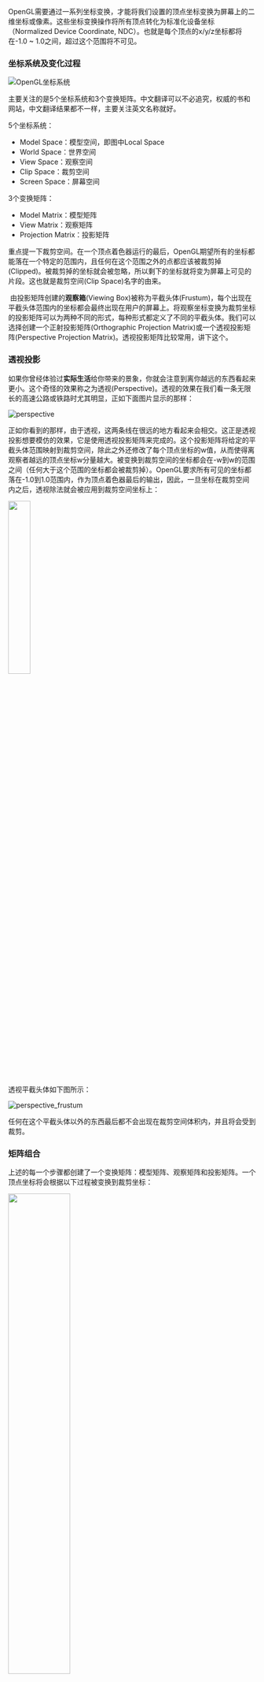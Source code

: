 OpenGL需要通过一系列坐标变换，才能将我们设置的顶点坐标变换为屏幕上的二维坐标或像素。这些坐标变换操作将所有顶点转化为标准化设备坐标（Normalized Device Coordinate, NDC）。也就是每个顶点的x/y/z坐标都将在-1.0 ~ 1.0之间，超过这个范围将不可见。



### 坐标系统及变化过程

![OpenGL坐标系统](https://learnopengl-cn.github.io/img/01/08/coordinate_systems.png)

主要关注的是5个坐标系统和3个变换矩阵。中文翻译可以不必追究，权威的书和网站，中文翻译结果都不一样，主要关注英文名称就好。

5个坐标系统：

* Model Space：模型空间，即图中Local Space
* World Space：世界空间
* View Space：观察空间
* Clip Space：裁剪空间
* Screen Space：屏幕空间

3个变换矩阵：

* Model Matrix：模型矩阵
* View Matrix：观察矩阵
* Projection Matrix：投影矩阵



​	重点提一下裁剪空间。在一个顶点着色器运行的最后，OpenGL期望所有的坐标都能落在一个特定的范围内，且任何在这个范围之外的点都应该被裁剪掉(Clipped)。被裁剪掉的坐标就会被忽略，所以剩下的坐标就将变为屏幕上可见的片段。这也就是裁剪空间(Clip Space)名字的由来。

​	由投影矩阵创建的**观察箱**(Viewing Box)被称为平截头体(Frustum)，每个出现在平截头体范围内的坐标都会最终出现在用户的屏幕上。将观察坐标变换为裁剪坐标的投影矩阵可以为两种不同的形式，每种形式都定义了不同的平截头体。我们可以选择创建一个正射投影矩阵(Orthographic Projection Matrix)或一个透视投影矩阵(Perspective Projection Matrix)。透视投影矩阵比较常用，讲下这个。

### 透视投影

如果你曾经体验过**实际生活**给你带来的景象，你就会注意到离你越远的东西看起来更小。这个奇怪的效果称之为透视(Perspective)。透视的效果在我们看一条无限长的高速公路或铁路时尤其明显，正如下面图片显示的那样：

![perspective](https://learnopengl-cn.github.io/img/01/08/perspective.png)

正如你看到的那样，由于透视，这两条线在很远的地方看起来会相交。这正是透视投影想要模仿的效果，它是使用透视投影矩阵来完成的。这个投影矩阵将给定的平截头体范围映射到裁剪空间，除此之外还修改了每个顶点坐标的w值，从而使得离观察者越远的顶点坐标w分量越大。被变换到裁剪空间的坐标都会在-w到w的范围之间（任何大于这个范围的坐标都会被裁剪掉）。OpenGL要求所有可见的坐标都落在-1.0到1.0范围内，作为顶点着色器最后的输出，因此，一旦坐标在裁剪空间内之后，透视除法就会被应用到裁剪空间坐标上：

<img src="https://raw.githubusercontent.com/hningoba/KnowledgeSummary/master/Android/OpenGL/image/opengl_perspective-formula.png" width="30%"/>



透视平截头体如下图所示：

![ perspective_frustum](https://learnopengl-cn.github.io/img/01/08/perspective_frustum.png)

任何在这个平截头体以外的东西最后都不会出现在裁剪空间体积内，并且将会受到裁剪。

### 矩阵组合

上述的每一个步骤都创建了一个变换矩阵：模型矩阵、观察矩阵和投影矩阵。一个顶点坐标将会根据以下过程被变换到裁剪坐标：

<img src="https://raw.githubusercontent.com/hningoba/KnowledgeSummary/master/Android/OpenGL/image/opengl_coordinate_matrix_transform.png" width="50%"/>

注意矩阵运算的顺序是相反的（记住我们需要从右往左阅读矩阵的乘法）。最后的顶点应该被赋值到顶点着色器中的gl_Position，OpenGL将会自动进行透视除法和裁剪。

### 右手坐标系

按照惯例，OpenGL是一个右手坐标系。简单来说，就是正x轴在你的右手边，正y轴朝上，而正z轴是朝向后方的。想象你的屏幕处于三个轴的中心，则正z轴穿过你的屏幕朝向你。坐标系画起来如下：

![coordinate_systems_right_handed](https://learnopengl-cn.github.io/img/01/08/coordinate_systems_right_handed.png)

为了理解为什么被称为右手坐标系，按如下的步骤做：

- 沿着正y轴方向伸出你的右臂，手指着上方。
- 大拇指指向右方。
- 食指指向上方。
- 中指向下弯曲90度。

如果你的动作正确，那么你的大拇指指向正x轴方向，食指指向正y轴方向，中指指向正z轴方向。如果你用左臂来做这些动作，你会发现z轴的方向是相反的。这个叫做左手坐标系，它被DirectX广泛地使用。注意在标准化设备坐标系中OpenGL实际上使用的是左手坐标系（投影矩阵交换了左右手）。



### 屏幕尺寸适配

比如画个三角形，我们可以设置三角形三个顶点分别为：

```
static float triangleCoords[] = {
            0.5f,  0.5f, 0.0f, // top
            -0.5f, -0.5f, 0.0f, // bottom left
            0.5f, -0.5f, 0.0f  // bottom right
    };
```

其实根据三个顶点坐标我们可以看的出来，这应该是个等腰直角三角形。如果没有经过特殊处理（坐标系变换），直接在GLSurfaceView上画出来效果可能是下面这样：

<img src="https://raw.githubusercontent.com/hningoba/KnowledgeSummary/master/Android/OpenGL/image/opengl_triangle_origin.png" width="50%" height="50%"/>

会发现三角形两个腰并不相等。原因是GLSurfaceView的宽高并不相等，OpenGL坐标系向Android屏幕坐标系映射时宽高是分别映射的，屏幕(GLSurfaceView)宽高不同就导致了映射比例不一致的问题。

要解决这个问题就可以用开头提到的坐标系变换进行校正，这样，我们的图形对象在任何屏幕上都具有正确的比例。

一般使用下面代码解决屏幕宽高不一致导致映射后图形对象比例异常问题：

```
 @Override
    public void onSurfaceChanged(GL10 gl, int width, int height) {
        //计算屏幕(GLSurfaceView)宽高比
        float ratio=(float)width/height;

				//填充投影矩阵，将屏幕宽高比例作为平截头体的left和right，就可以校正屏幕宽高不一致问题
        Matrix.frustumM(mProjectMatrix, 0, -ratio, ratio, -1, 1, 3, 7);
        
        //创建观察矩阵
        val eye = floatArrayOf(0f, 0f, 3f)
        val center = floatArrayOf(0f, 0f, 0f)
        val up = floatArrayOf(0f, 1f, 0f)
        Matrix.setLookAtM(mViewMatrix, 0, eye[0], eye[1], eye[2],
                center[0], center[1], center[2], up[0], up[1], up[2])

        //计算最终的变换矩阵。因为矩阵运算顺序是相反的，所以mProjectMatrix作为left-hand-side matrix
        Matrix.multiplyMM(mMVPMatrix,0,mProjectMatrix,0,mViewMatrix,0);
    }

```

最后再把矩阵变换后的结果校正到每个顶点上即可。

```
private final String vertexShaderCode =
            "attribute vec4 vPosition;" +
                    "uniform mat4 vMatrix;"+
                    "void main() {" +
                    "  gl_Position = vMatrix*vPosition;" +
                    "}";

	@Override
    public void onDrawFrame(GL10 gl) {
        //将程序加入到OpenGLES2.0环境
        GLES20.glUseProgram(mProgram);
        //获取变换矩阵vMatrix成员句柄
        mMatrixHandler= GLES20.glGetUniformLocation(mProgram,"vMatrix");
        //指定vMatrix的值
        GLES20.glUniformMatrix4fv(mMatrixHandler,1,false,mMVPMatrix,0);
        //获取顶点着色器的vPosition成员句柄
        mPositionHandle = GLES20.glGetAttribLocation(mProgram, "vPosition");
        //启用三角形顶点的句柄
        GLES20.glEnableVertexAttribArray(mPositionHandle);
        //准备三角形的坐标数据
        GLES20.glVertexAttribPointer(mPositionHandle, COORDS_PER_VERTEX,
                GLES20.GL_FLOAT, false,
                vertexStride, vertexBuffer);
        //获取片元着色器的vColor成员的句柄
        mColorHandle = GLES20.glGetUniformLocation(mProgram, "vColor");
        //设置绘制三角形的颜色
        GLES20.glUniform4fv(mColorHandle, 1, color, 0);
        //绘制三角形
        GLES20.glDrawArrays(GLES20.GL_TRIANGLES, 0, vertexCount);
        //禁止顶点数组的句柄
        GLES20.glDisableVertexAttribArray(mPositionHandle);
    }
```

校正后就能得到等腰直角三角形：

<img src="https://raw.githubusercontent.com/hningoba/KnowledgeSummary/master/Android/OpenGL/image/opengl_isosceles_triangle.png" width="50%"/>

对示例代码中的关键方法做个介绍：

##### Matrix.frustumM

```
Matrix.frustumM(float[] m, int offset, float left, float right, float bottom, float top, float near, float far)
```

* m：投影矩阵
* left：near面的left
* right：near面的right
* bottom：near面的bottom
* top：near面的top
* near：near面距离
* far：far面距离

该方法将会通过参数定义一个投影矩阵。near和far分别是平截头体(Frustum) 的两个面。left，right和bottom,top，这4个参数会影响图像左右和上下缩放比。left和right往往会分别设置为-ratio和ratio。top和bottom会影响上下缩放比，如果left和right已经设置好缩放，则bottom只需要设置为-1，top设置为1，这样就能保持图像不变形。

##### Matrix.setLookAtM

```
Matrix.setLookAtM(float[] rm, int rmOffset,
            float eyeX, float eyeY, float eyeZ,
            float centerX, float centerY, float centerZ, float upX, float upY,
            float upZ)
```

* rm：观察矩阵
* eyeX/Y/Z：相机位置，要保证相机位置在平头截体内部。比如平头截图near和far分别是3和7，如果相机eyeZ不在[3, 7]，屏幕中将看不到东西
* centerX/Y/Z：定义观察空间坐标原点，一般是（0, 0, 0）
* upX/Y/Z：定义相机的正方向。比如（0, 1, 0）和（0, 0, 1）得到的结果有90度旋转区别

该方法将会通过参数定义一个观察矩阵。



### 参考：

[learnopengl-坐标系统](https://learnopengl-cn.github.io/01%20Getting%20started/08%20Coordinate%20Systems/)

[learnopengl-摄像机](https://learnopengl-cn.github.io/01%20Getting%20started/09%20Camera/)